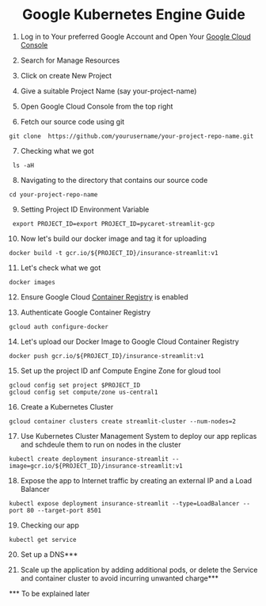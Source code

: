 
<h1 align = "center">Google Kubernetes Engine Guide</h1>

1. Log in to Your preferred Google Account and Open Your [Google Cloud Console](https://console.cloud.google.com/)

2. Search for Manage Resources

3. Click on create New Project

4. Give a suitable Project Name (say your-project-name)

5. Open Google Cloud Console from the top right 

6. Fetch our source code using git

```git clone  https://github.com/yourusername/your-project-repo-name.git ```

7. Checking what we got

``` ls -aH```

8. Navigating to the directory that contains our source code

```cd your-project-repo-name```

9. Setting Project ID Environment Variable

``` export PROJECT_ID=export PROJECT_ID=pycaret-streamlit-gcp```

10. Now let's build our docker image and tag it for uploading

```docker build -t gcr.io/${PROJECT_ID}/insurance-streamlit:v1```

11. Let's check what we got

```docker images```

12. Ensure Google Cloud [Container Registry](https://cloud.google.com/container-registry) is enabled

13. Authenticate Google Container Registry

```gcloud auth configure-docker```

14. Let's upload our Docker Image to Google Cloud Container Registry

```docker push gcr.io/${PROJECT_ID}/insurance-streamlit:v1```

15. Set up the project ID anf Compute Engine Zone for gloud tool


```terminal 
gcloud config set project $PROJECT_ID 
gcloud config set compute/zone us-central1
```


16. Create a Kubernetes Cluster

```gcloud container clusters create streamlit-cluster --num-nodes=2```

17. Use Kubernetes Cluster Management System to deploy our app replicas and schdeule them to run on nodes in the cluster

```kubectl create deployment insurance-streamlit --image=gcr.io/${PROJECT_ID}/insurance-streamlit:v1```

18. Expose the app to Internet traffic by creating an external IP and a Load Balancer

```kubectl expose deployment insurance-streamlit --type=LoadBalancer --port 80 --target-port 8501```

19. Checking our app

```kubectl get service```

20. Set up a DNS***

21. Scale up the application by adding additional pods, or delete the Service and container cluster to avoid incurring unwanted charge***

*** To be explained later


